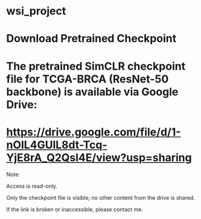 # wsi_project
# Download Pretrained Checkpoint
# The pretrained SimCLR checkpoint file for TCGA-BRCA (ResNet-50 backbone) is available via Google Drive:

# https://drive.google.com/file/d/1-nOIL4GUlL8dt-Tcq-YjE8rA_Q2Qsl4E/view?usp=sharing 

Note:

Access is read-only.

Only the checkpoint file is visible; no other content from the drive is shared.

If the link is broken or inaccessible, please contact me.
